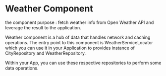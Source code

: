 # Weather Component

the component purpose : fetch weather info from Open Weather API
and leverage the result to the application.

Weather component is a hub of data that handles network and caching operations.
The entry point to this component is WeatherServiceLocator which you can use it in your Application to provides instance of CityRepository and WeatherRepository.

Within your App, you can use these respective repositories to perform some data operations.




